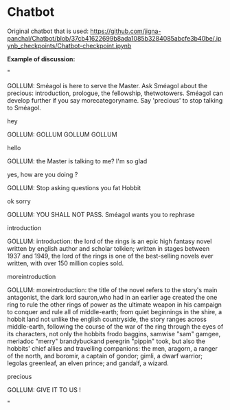 # Chatbot

Original chatbot that is used: https://github.com/jigna-panchal/Chatbot/blob/37cb41622699b8ada1085b3284085abcfe3b40be/.ipynb_checkpoints/Chatbot-checkpoint.ipynb 

**Example of discussion:**

"

GOLLUM: Sméagol is here to serve the Master. Ask Sméagol about the precious: introduction, prologue, the fellowship, thetwotowers. Sméagol can develop further if you say morecategoryname. Say 'precious' to stop talking to Sméagol.

hey

GOLLUM: GOLLUM GOLLUM GOLLUM

hello

GOLLUM: the Master is talking to me? I'm so glad

yes, how are you doing ?

GOLLUM: Stop asking questions you fat Hobbit

ok sorry

GOLLUM: YOU SHALL NOT PASS. Sméagol wants you to rephrase

introduction

GOLLUM: introduction: the lord of the rings is an epic high fantasy novel written by english author and scholar tolkien; written in stages between 1937 and 1949, the lord of the rings is one of the best-selling novels ever written, with over 150 million copies sold.

moreintroduction

GOLLUM: moreintroduction: the title of the novel refers to the story's main antagonist, the dark lord sauron,who had in an earlier age created the one ring to rule the other rings of power as the ultimate weapon in his campaign to conquer and rule all of middle-earth; from quiet beginnings in the shire, a hobbit land not unlike the english countryside, the story ranges across middle-earth, following the course of the war of the ring through the eyes of its characters, not only the hobbits frodo baggins, samwise "sam" gamgee, meriadoc "merry" brandybuckand peregrin "pippin" took, but also the hobbits' chief allies and travelling companions: the men, aragorn, a ranger of the north, and boromir, a captain of gondor; gimli, a dwarf warrior; legolas greenleaf, an elven prince; and gandalf, a wizard.

precious

GOLLUM: GIVE IT TO US !

"
